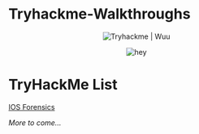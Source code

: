 # Tryhackme-Walkthroughs

<p align="center">
  <img src="https://tryhackme-badges.s3.amazonaws.com/wuu.png" alt="Tryhackme | Wuu"/>
</p>

<p align="center">
  <img src="[https://github.com/waldyr/Sublime-Installer/blob/master/sublime_text.png?raw=true](https://tryhackme-badges.s3.amazonaws.com/wuu.png)" alt="hey"/>
</p>

# TryHackMe List
[IOS Forensics](https://github.com/csduncan06/Tryhackme-Walkthroughs/blob/main/THM/IOS%20Forensics/IOS%20Forensics.md)

*More to come...* 
